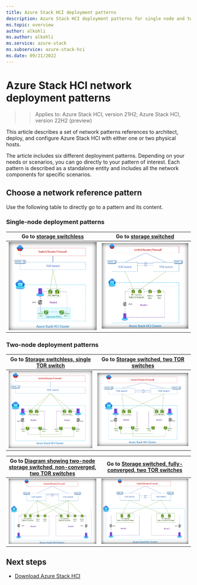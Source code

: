 ```yaml
---
title: Azure Stack HCI deployment patterns
description: Azure Stack HCI deployment patterns for single node and two node clusters
ms.topic: overview
author: alkohli
ms.author: alkohli
ms.service: azure-stack
ms.subservice: azure-stack-hci
ms.date: 09/21/2022
---
```


# Azure Stack HCI network deployment patterns

> > Applies to: Azure Stack HCI, version 21H2; Azure Stack HCI, version 22H2 (preview)

This article describes a set of network patterns references to architect, deploy, and configure Azure Stack HCI with either one or two physical hosts.

The article includes six different deployment patterns. Depending on your needs or scenarios, you can go directly to your pattern of interest. Each pattern is described as a standalone entity and includes all the network components for specific scenarios.

## Choose a network reference pattern

Use the following table to directly go to a pattern and its content.

### Single-node deployment patterns

|Go to [storage switchless](single-node-switchless.md) |Go to [storage switched](single-node-switched.md)|
|---------|---------|
|![Diagram showing single-node switchless network pattern](media/plan-deployment/single-node-switchless.png)| ![Diagram showing single-node switched network pattern](media/plan-deployment/single-node-switched.png)         |

### Two-node deployment patterns

|Go to [Storage switchless, single TOR switch](two-node-switchless-single-switch.md) |Go to [Storage switched, two TOR switches](two-node-switchless-two-switches.md)|
|---------|---------|
|![Diagram showing two-node storage switchless with single TOR switch](media/plan-deployment/two-node-switchless-single-switch.png) | ![Diagram showing two-node storage switchless with two TOR switches](media/plan-deployment/two-node-switchless-two-switches.png)|

|Go to [Diagram showing two-node storage switched, non-converged, two TOR switches](two-node-switched-non-converged.md)    |Go to [Storage switched, fully-converged, two TOR switches](two-node-switched-converged.md)       |
|---------|---------|
|![Storage switched, non converged, two TOR switches ](media/plan-deployment/two-node-switched-non-converged.png)| ![Diagram showing two-node storage switched, fully converged, two TOR switches ](media/plan-deployment/two-node-switched-converged.png)|

## Next steps

- [Download Azure Stack HCI](https://azure.microsoft.com/products/azure-stack/hci/hci-download/)